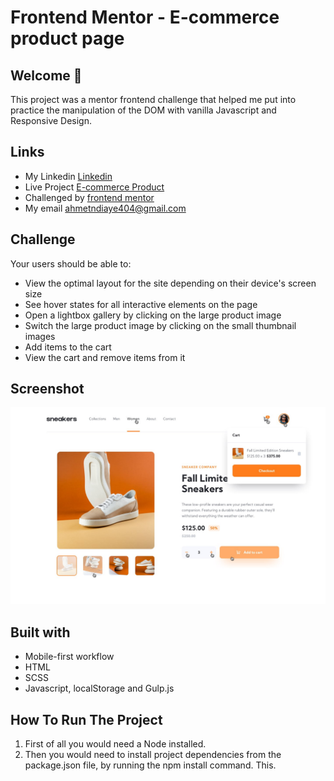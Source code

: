 # Frontend Mentor - E-commerce product page

## Welcome 🍃

This project was a mentor frontend challenge that helped me put into practice the manipulation of the DOM with vanilla Javascript and Responsive Design.

## Links
- My Linkedin [Linkedin](https://www.linkedin.com/in/mouhametndiaye/)
- Live Project [E-commerce Product](https://mouhametnd-ecommerce.netlify.app/)
- Challenged by [frontend mentor](https://www.frontendmentor.io/home)
- My email ahmetndiaye404@gmail.com

## Challenge  

Your users should be able to:

- View the optimal layout for the site depending on their device's screen size
- See hover states for all interactive elements on the page
- Open a lightbox gallery by clicking on the large product image
- Switch the large product image by clicking on the small thumbnail images
- Add items to the cart
- View the cart and remove items from it

## Screenshot
![Design preview for the E-commerce product page coding challenge](./assets/design/active-states-basket-filled.jpg)


## Built with

- Mobile-first workflow
- HTML
- SCSS
- Javascript, localStorage and Gulp.js

## How To Run The Project

1. First of all you would need a Node installed.
2. Then you would need to install project dependencies from the package.json file, by running the npm install command. This.





